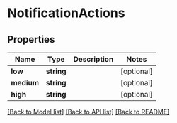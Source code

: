 # NotificationActions

## Properties
Name | Type | Description | Notes
------------ | ------------- | ------------- | -------------
**low** | **string** |  | [optional] 
**medium** | **string** |  | [optional] 
**high** | **string** |  | [optional] 

[[Back to Model list]](../README.md#documentation-for-models) [[Back to API list]](../README.md#documentation-for-api-endpoints) [[Back to README]](../README.md)


